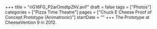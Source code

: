 +++
title = "riG16FG_P2arOmdtpZhV.avif"
draft = false
tags = ["Photos"]
categories = ["Pizza Time Theatre"]
pages = ["Chuck E Cheese Proof of Concept Prototype (Animatronic)"]
startDate = ""
+++
The Prototype at CheeseVention 9 in 2012.
